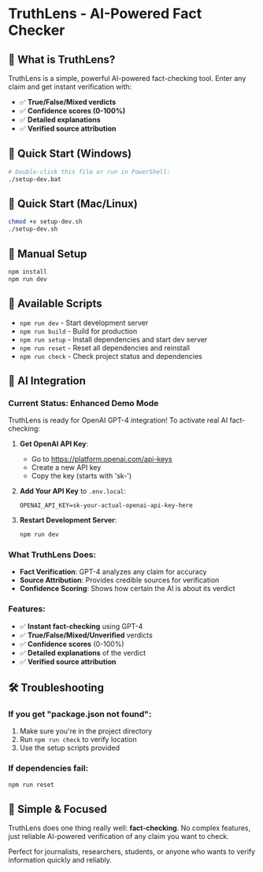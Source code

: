 # TruthLens - AI-Powered Fact Checker

## 🎯 What is TruthLens?

TruthLens is a simple, powerful AI-powered fact-checking tool. Enter any claim and get instant verification with:
- ✅ **True/False/Mixed verdicts**
- ✅ **Confidence scores (0-100%)**
- ✅ **Detailed explanations**
- ✅ **Verified source attribution**

## 🚀 Quick Start (Windows)
```bash
# Double-click this file or run in PowerShell:
./setup-dev.bat
```

## 🚀 Quick Start (Mac/Linux)
```bash
chmod +x setup-dev.sh
./setup-dev.sh
```

## 🔧 Manual Setup
```bash
npm install
npm run dev
```

## 📱 Available Scripts

- `npm run dev` - Start development server
- `npm run build` - Build for production
- `npm run setup` - Install dependencies and start dev server
- `npm run reset` - Reset all dependencies and reinstall
- `npm run check` - Check project status and dependencies

## 🤖 AI Integration

### Current Status: Enhanced Demo Mode
TruthLens is ready for OpenAI GPT-4 integration! To activate real AI fact-checking:

1. **Get OpenAI API Key**:
   - Go to https://platform.openai.com/api-keys
   - Create a new API key
   - Copy the key (starts with 'sk-')

2. **Add Your API Key** to `.env.local`:
   ```
   OPENAI_API_KEY=sk-your-actual-openai-api-key-here
   ```

3. **Restart Development Server**:
   ```bash
   npm run dev
   ```

### What TruthLens Does:
- **Fact Verification**: GPT-4 analyzes any claim for accuracy
- **Source Attribution**: Provides credible sources for verification
- **Confidence Scoring**: Shows how certain the AI is about its verdict

### Features:
- ✅ **Instant fact-checking** using GPT-4
- ✅ **True/False/Mixed/Unverified** verdicts
- ✅ **Confidence scores** (0-100%)
- ✅ **Detailed explanations** of the verdict
- ✅ **Verified source attribution**

## 🛠️ Troubleshooting

### If you get "package.json not found":
1. Make sure you're in the project directory
2. Run `npm run check` to verify location
3. Use the setup scripts provided

### If dependencies fail:
```bash
npm run reset
```

## 🌟 Simple & Focused
TruthLens does one thing really well: **fact-checking**. No complex features, just reliable AI-powered verification of any claim you want to check.

Perfect for journalists, researchers, students, or anyone who wants to verify information quickly and reliably.